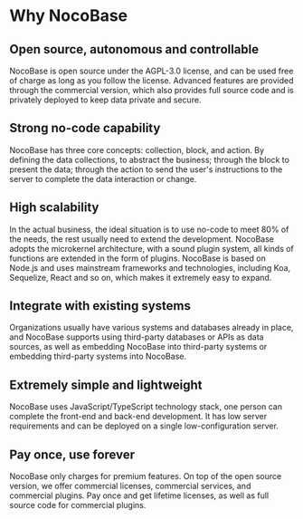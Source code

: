 # Why NocoBase

## Open source, autonomous and controllable

NocoBase is open source under the AGPL-3.0 license, and can be used free of charge as long as you follow the license. Advanced features are provided through the commercial version, which also provides full source code and is privately deployed to keep data private and secure.

## Strong no-code capability

NocoBase has three core concepts: collection, block, and action. By defining the data collections, to abstract the business; through the block to present the data; through the action to send the user's instructions to the server to complete the data interaction or change.

## High scalability

In the actual business, the ideal situation is to use no-code to meet 80% of the needs, the rest usually need to extend the development. NocoBase adopts the microkernel architecture, with a sound plugin system, all kinds of functions are extended in the form of plugins. NocoBase is based on Node.js and uses mainstream frameworks and technologies, including Koa, Sequelize, React and so on, which makes it extremely easy to expand.

## Integrate with existing systems

Organizations usually have various systems and databases already in place, and NocoBase supports using third-party databases or APIs as data sources, as well as embedding NocoBase into third-party systems or embedding third-party systems into NocoBase.

## Extremely simple and lightweight

NocoBase uses JavaScript/TypeScript technology stack, one person can complete the front-end and back-end development. It has low server requirements and can be deployed on a single low-configuration server.

## Pay once, use forever

NocoBase only charges for premium features. On top of the open source version, we offer commercial licenses, commercial services, and commercial plugins. Pay once and get lifetime licenses, as well as full source code for commercial plugins.
